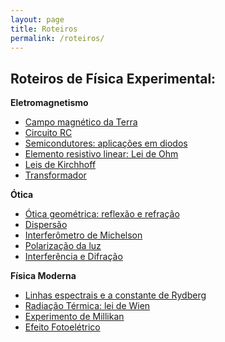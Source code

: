 ```yaml
---
layout: page
title: Roteiros
permalink: /roteiros/
---
```

**Roteiros de Física Experimental:**
---
**Eletromagnetismo**
- [Campo magnético da Terra](https://thonimar.github.io/ufes/roteiros/campo-magnetico-terra.pdf)
- [Circuito RC](https://thonimar.github.io/ufes/roteiros/circuito-rc.pdf)
- [Semicondutores: aplicações em diodos](https://thonimar.github.io/ufes/roteiros/diodo.pdf)
- [Elemento resistivo linear: Lei de Ohm](https://thonimar.github.io/ufes/roteiros/elemento-resistivo.pdf)
- [Leis de Kirchhoff](https://thonimar.github.io/ufes/roteiros/leis-kirchhff.pdf)
- [Transformador](https://thonimar.github.io/ufes/roteiros/transformadores.pdf)
  
**Ótica**
- [Ótica geométrica: reflexão e refração](https://thonimar.github.io/ufes/roteiros/otica-geometrica.pdf)
- [Dispersão](https://thonimar.github.io/ufes/roteiros/dispersao.pdf)
- [Interferômetro de Michelson](https://thonimar.github.io/ufes/roteiros/interferometro.pdf)
- [Polarização da luz](https://thonimar.github.io/ufes/roteiros/polarizacao.pdf)
- [Interferência e Difração](https://thonimar.github.io/ufes/roteiros/interferencia-difracao.pdf)
  
**Física Moderna**
- [Linhas espectrais e a constante de Rydberg](https://thonimar.github.io/ufes/roteiros/linhas-espectrais.pdf)
- [Radiação Térmica: lei de Wien](https://thonimar.github.io/ufes/roteiros/radiacao-corpo-negro.pdf)
- [Experimento de Millikan](https://thonimar.github.io/ufes/roteiros/millikan.pdf)
- [Efeito Fotoelétrico](https://thonimar.github.io/ufes/roteiros/efeito-fotoeletrico.pdf)

